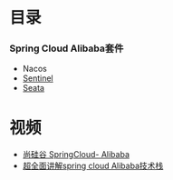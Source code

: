 
# 目录
### Spring Cloud Alibaba套件
* Nacos
* [Sentinel](https://github.com/stevenli91748/JAVA-Architecture/blob/master/JAVA%20Framework/Spring%20Cloud/Spring%20Cloud%20Alibaba%E5%A5%97%E4%BB%B6/Sentinel.md)
* [Seata ](https://github.com/stevenli91748/JAVA-Architecture/blob/master/JAVA%20Framework/Spring%20Cloud/Spring%20Cloud%20Alibaba%E5%A5%97%E4%BB%B6/Seata.md)



# 视频
* [尚硅谷 SpringCloud- Alibaba](https://www.bilibili.com/video/BV1cE411W7G4/?spm_id_from=333.788.videocard.16)
* [超全面讲解spring cloud Alibaba技术栈](https://www.bilibili.com/video/BV1R7411774f/?spm_id_from=333.788.videocard.2)
